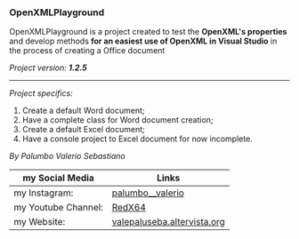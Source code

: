 ### OpenXMLPlayground 

OpenXMLPlayground is a project created to test the **OpenXML's properties** and
develop methods **for an easiest use of OpenXML in Visual Studio** in the process 
of creating a Office document

*Project version: __1.2.5__*

--------------------------------
*Project specifics:*
1. Create a default Word document;
2. Have a complete class for Word document creation;
3. Create a default Excel document;
4. Have a console project to Excel document for now incomplete.

*By Palumbo Valerio Sebastiano*

my Social Media | Links
------------- | ------------------------------------------------------------------
my Instagram: | [palumbo__valerio](https://www.instagram.com/palumbo__valerio/)
my Youtube Channel: | [RedX64](https://www.youtube.com/channel/UCWOLxDm6jrNPUvrkjsRmscg?view_as=subscriber)
my Website: | [valepaluseba.altervista.org](https://valepaluseba.altervista.org/)
